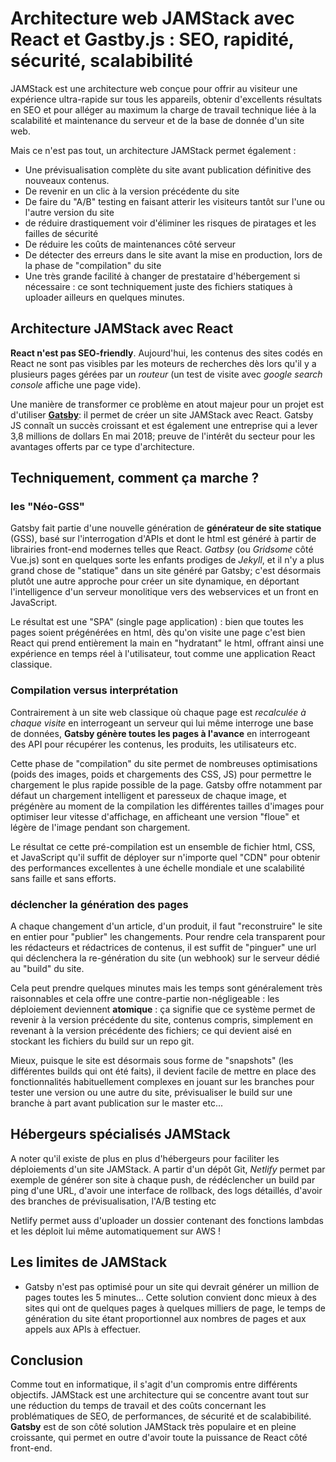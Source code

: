 # Architecture web JAMStack avec React et Gastby.js : SEO, rapidité, sécurité, scalabibilité

JAMStack est une architecture web conçue pour offrir au visiteur une expérience ultra-rapide sur tous les appareils, obtenir  d'excellents résultats en SEO et pour alléger au maximum la charge de travail technique liée à la scalabilité et maintenance du serveur et de la base de donnée d'un site web.

Mais ce n'est pas tout, un architecture JAMStack permet également :

- Une prévisualisation complète du site avant publication définitive des nouveaux contenus.
- De revenir en un clic à la version précédente du site 
- De faire du "A/B" testing en faisant atterir les visiteurs tantôt sur l'une ou l'autre version du site
- de réduire drastiquement voir d'éliminer les risques de piratages et les failles de sécurité
- De réduire les coûts de maintenances côté serveur
- De détecter des erreurs dans le site avant la mise en production, lors de la phase de "compilation" du site
- Une très grande facilité à changer de prestataire d'hébergement si nécessaire : ce sont techniquement juste des fichiers statiques à uploader ailleurs en quelques minutes.

## Architecture JAMStack avec React

**React n'est pas SEO-friendly**. Aujourd'hui, les contenus des sites codés en React ne sont pas visibles par les moteurs de recherches dès lors qu'il y a plusieurs pages gérées par un *routeur* (un test de visite avec *google search console* affiche une page vide). 

Une manière de transformer ce problème en atout majeur pour un projet est d'utiliser [**Gatsby**](https://www.gatsbyjs.org/): il permet de créer un site JAMStack avec React. Gatsby JS connaît un succès croissant et est également une entreprise qui a lever 3,8 millions de dollars En mai 2018; preuve de l'intérêt du secteur pour les avantages offerts par ce type d'architecture.

## Techniquement, comment ça marche ?

### les "Néo-GSS"

Gatsby fait partie d'une nouvelle génération de **générateur de site statique** (GSS), basé sur l'interrogation d'APIs et dont le html est généré à partir de librairies front-end modernes telles que React. *Gatbsy* (ou *Gridsome* côté Vue.js) sont en quelques sorte les enfants prodiges de *Jekyll*, et il n'y a plus grand chose de "statique" dans un site généré par Gatsby; c'est désormais plutôt une autre approche pour créer un site dynamique, en déportant l'intelligence d'un serveur monolitique vers des webservices et un front en JavaScript. 

Le résultat est une "SPA" (single page application) : bien que toutes les pages soient prégénérées en html, dès qu'on visite une page c'est bien React qui prend entièrement la main en "hydratant" le html, offrant ainsi une expérience en temps réel à l'utilisateur, tout comme une application React classique.

### Compilation versus interprétation

Contrairement à un site web classique où chaque page est *recalculée à chaque visite* en interrogeant un serveur qui lui même interroge une base de données, **Gatsby génère toutes les pages à l'avance** en interrogeant des API pour récupérer les contenus, les produits, les utilisateurs etc. 

Cette phase de "compilation" du site permet de nombreuses optimisations (poids des images, poids et chargements des CSS, JS) pour permettre le chargement le plus rapide possible de la page. Gatsby offre notamment par défaut un chargement intelligent et paresseux de chaque image, et prégénère au moment de la compilation les différentes tailles d'images pour optimiser leur vitesse d'affichage, en afficheant une version "floue" et légère de l'image pendant son chargement.

Le résultat ce cette pré-compilation est un ensemble de fichier html, CSS, et JavaScript qu'il suffit de déployer sur n'importe quel "CDN" pour obtenir des performances excellentes à une échelle mondiale et une scalabilité sans faille et sans efforts. 

### déclencher la génération des pages

A chaque changement d'un article, d'un produit, il faut "reconstruire" le site en entier pour "publier" les changements. Pour rendre cela transparent pour les rédacteurs et rédactrices de contenus, il est suffit de "pinguer" une url qui déclenchera la re-génération du site (un webhook) sur le serveur dédié au "build" du site. 

Cela peut prendre quelques minutes mais les temps sont généralement très raisonnables et cela offre une contre-partie non-négligeable : les déploiement deviennent **atomique** : ça signifie que ce système permet de revenir à la version précédente du site, contenus compris, simplement en revenant à la version précédente des fichiers; ce qui devient aisé en stockant les fichiers du build sur un repo git. 

Mieux, puisque le site est désormais sous forme de "snapshots" (les différentes builds qui ont été faits), il devient facile de mettre en place des fonctionnalités habituellement complexes en jouant sur les branches pour tester une version ou une autre du site, prévisualiser le build sur une branche à part avant publication sur le master etc... 

## Hébergeurs spécialisés JAMStack

A noter qu'il existe de plus en plus d'hébergeurs pour faciliter les déploiements d'un site JAMStack. A partir d'un dépôt Git, *Netlify* permet par exemple de générer son site à chaque push, de rédéclencher un build par ping d'une URL, d'avoir une interface de rollback, des logs détaillés, d'avoir des branches de prévisualisation, l'A/B testing etc

Netlify permet auss d'uploader un dossier contenant des fonctions lambdas et les déploit lui même automatiquement sur AWS !

## Les limites de JAMStack

- Gatsby n'est pas optimisé pour un site qui devrait générer un million de pages toutes les 5 minutes... Cette solution convient donc mieux à des sites qui ont de quelques pages à quelques milliers de page, le temps de génération du site étant proportionnel aux nombres de pages et aux appels aux APIs à effectuer.

## Conclusion

Comme tout en informatique, il s'agit d'un compromis entre différents objectifs. JAMStack est une architecture qui se concentre avant tout sur une réduction du temps de travail et des coûts concernant les problématiques de SEO, de performances, de sécurité et de scalabibilité. **Gatsby** est de son côté solution JAMStack très populaire et en pleine croissante, qui permet en outre d'avoir toute la puissance de React côté front-end.



